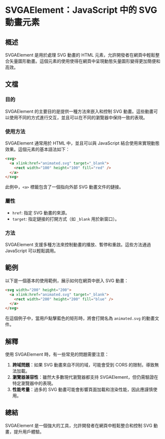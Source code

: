 <!--
Meta Description: # SVGAElement：JavaScript 中的 SVG 動畫元素 ## 概述 SVGAElement 是用於處理 SVG 動畫的 HTML 元素，允許開發者在網頁中輕鬆整合矢量圖形動畫。這個元素的使用使得在網頁中呈現動態矢量圖形變得更加簡便和高效。 ## 文檔 ### 目的 SVGAElem...
Meta Keywords: svg, svgaelement, html, 200, javascript
-->

# SVGAElement：JavaScript 中的 SVG 動畫元素

## 概述
SVGAElement 是用於處理 SVG 動畫的 HTML 元素，允許開發者在網頁中輕鬆整合矢量圖形動畫。這個元素的使用使得在網頁中呈現動態矢量圖形變得更加簡便和高效。

## 文檔
### 目的
SVGAElement 的主要目的是提供一種方法來嵌入和控制 SVG 動畫。這些動畫可以使用不同的方式進行交互，並且可以在不同的瀏覽器中保持一致的表現。

### 使用方法
SVGAElement 通常用於 HTML 中，並且可以與 JavaScript 結合使用來實現動態效果。這個元素的基本語法如下：

```html
<svg>
  <a xlink:href="animated.svg" target="_blank">
    <rect width="100" height="100" fill="red" />
  </a>
</svg>
```

此例中，`<a>` 標籤包含了一個指向外部 SVG 動畫文件的鏈接。

### 屬性
- `href`: 指定 SVG 動畫的來源。
- `target`: 指定鏈接的打開方式（如 `_blank` 用於新窗口）。

### 方法
SVGAElement 支援多種方法來控制動畫的播放、暫停和重啟。這些方法通過 JavaScript 可以輕鬆調用。

## 範例
以下是一個基本的使用範例，展示如何在網頁中嵌入 SVG 動畫：

```html
<svg width="200" height="200">
  <a xlink:href="animated.svg" target="_blank">
    <rect width="200" height="200" fill="blue" />
  </a>
</svg>
```

在這個例子中，當用戶點擊藍色的矩形時，將會打開名為 `animated.svg` 的動畫文件。

## 解釋
使用 SVGAElement 時，有一些常見的問題需要注意：

1. **跨域問題**：如果 SVG 動畫來自不同的域，可能會受到 CORS 的限制，導致無法加載。
2. **瀏覽器兼容性**：雖然大多數現代瀏覽器都支持 SVGAElement，但仍需驗證在特定瀏覽器中的表現。
3. **性能考量**：過多的 SVG 動畫可能會影響頁面加載和渲染性能，因此應謹慎使用。

## 總結
SVGAElement 是一個強大的工具，允許開發者在網頁中輕鬆整合和控制 SVG 動畫，提升用戶體驗。